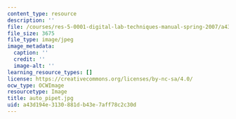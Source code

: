 ```yaml
---
content_type: resource
description: ''
file: /courses/res-5-0001-digital-lab-techniques-manual-spring-2007/a43d194e3130881db43e7aff78c2c30d_auto_pipet.jpg
file_size: 3675
file_type: image/jpeg
image_metadata:
  caption: ''
  credit: ''
  image-alt: ''
learning_resource_types: []
license: https://creativecommons.org/licenses/by-nc-sa/4.0/
ocw_type: OCWImage
resourcetype: Image
title: auto_pipet.jpg
uid: a43d194e-3130-881d-b43e-7aff78c2c30d
---
```

